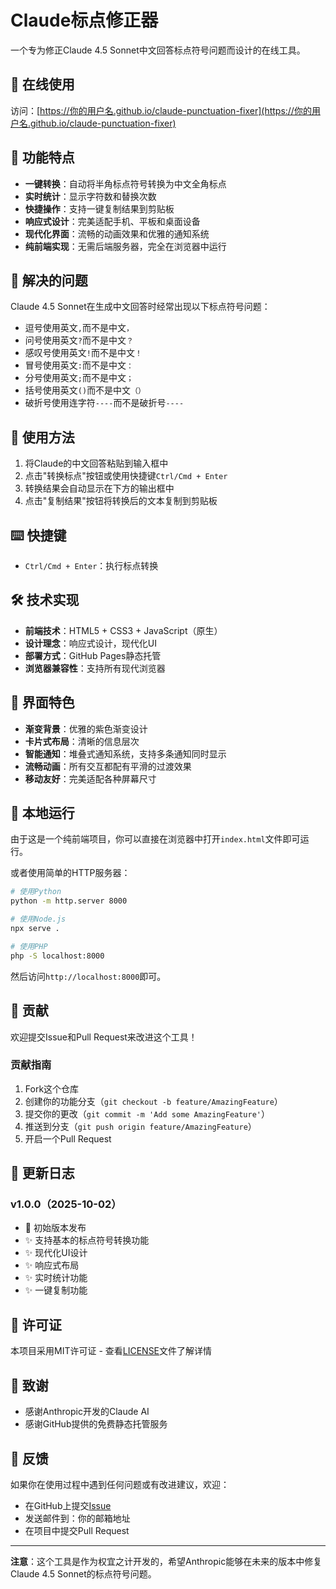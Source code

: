 # Claude标点修正器

一个专为修正Claude 4.5 Sonnet中文回答标点符号问题而设计的在线工具。

## 🚀 在线使用

访问：[https://你的用户名.github.io/claude-punctuation-fixer](https://你的用户名.github.io/claude-punctuation-fixer)

## 🎯 功能特点

- **一键转换**：自动将半角标点符号转换为中文全角标点
- **实时统计**：显示字符数和替换次数
- **快捷操作**：支持一键复制结果到剪贴板
- **响应式设计**：完美适配手机、平板和桌面设备
- **现代化界面**：流畅的动画效果和优雅的通知系统
- **纯前端实现**：无需后端服务器，完全在浏览器中运行

## 🔧 解决的问题

Claude 4.5 Sonnet在生成中文回答时经常出现以下标点符号问题：

- 逗号使用英文`,`而不是中文`，`
- 问号使用英文`?`而不是中文`？`
- 感叹号使用英文`!`而不是中文`！`
- 冒号使用英文`:`而不是中文`：`
- 分号使用英文`;`而不是中文`；`
- 括号使用英文`()`而不是中文`（）`
- 破折号使用连字符`----`而不是破折号`----`

## 📖 使用方法

1. 将Claude的中文回答粘贴到输入框中
2. 点击"转换标点"按钮或使用快捷键`Ctrl/Cmd + Enter`
3. 转换结果会自动显示在下方的输出框中
4. 点击"复制结果"按钮将转换后的文本复制到剪贴板

## ⌨️ 快捷键

- `Ctrl/Cmd + Enter`：执行标点转换

## 🛠️ 技术实现

- **前端技术**：HTML5 + CSS3 + JavaScript（原生）
- **设计理念**：响应式设计，现代化UI
- **部署方式**：GitHub Pages静态托管
- **浏览器兼容性**：支持所有现代浏览器

## 📱 界面特色

- **渐变背景**：优雅的紫色渐变设计
- **卡片式布局**：清晰的信息层次
- **智能通知**：堆叠式通知系统，支持多条通知同时显示
- **流畅动画**：所有交互都配有平滑的过渡效果
- **移动友好**：完美适配各种屏幕尺寸

## 🚀 本地运行

由于这是一个纯前端项目，你可以直接在浏览器中打开`index.html`文件即可运行。

或者使用简单的HTTP服务器：

```bash
# 使用Python
python -m http.server 8000

# 使用Node.js
npx serve .

# 使用PHP
php -S localhost:8000
```

然后访问`http://localhost:8000`即可。

## 🤝 贡献

欢迎提交Issue和Pull Request来改进这个工具！

### 贡献指南

1. Fork这个仓库
2. 创建你的功能分支（`git checkout -b feature/AmazingFeature`）
3. 提交你的更改（`git commit -m 'Add some AmazingFeature'`）
4. 推送到分支（`git push origin feature/AmazingFeature`）
5. 开启一个Pull Request

## 📝 更新日志

### v1.0.0（2025-10-02）
- 🎉 初始版本发布
- ✨ 支持基本的标点符号转换功能
- ✨ 现代化UI设计
- ✨ 响应式布局
- ✨ 实时统计功能
- ✨ 一键复制功能

## 📄 许可证

本项目采用MIT许可证 - 查看[LICENSE](LICENSE)文件了解详情

## 🙏 致谢

- 感谢Anthropic开发的Claude AI
- 感谢GitHub提供的免费静态托管服务

## 💬 反馈

如果你在使用过程中遇到任何问题或有改进建议，欢迎：

- 在GitHub上提交[Issue](../../issues)
- 发送邮件到：你的邮箱地址
- 在项目中提交Pull Request

---

**注意**：这个工具是作为权宜之计开发的，希望Anthropic能够在未来的版本中修复Claude 4.5 Sonnet的标点符号问题。
